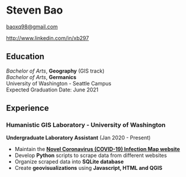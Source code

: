 # Steven Bao

baoxq98@gmail.com

http://www.linkedin.com/in/xb297

## Education

*Bachelor of Arts*, **Geography** (GIS track)</br>
*Bachelor of Arts*, **Germanics**</br>
University of Washington - Seattle Campus</br>
Expected Graduation Date: June 2021</br>

## Experience

### Humanistic GIS Laboratory - University of Washington

**Undergraduate Laboratory Assistant** (Jan 2020 - Present)

- Maintain the [**Novel Coronavirus (COVID-19) Infection Map website**](https://hgis.uw.edu/virus/)
- Develop **Python** scripts to scrape data from different websites
- Organize scraped data into **SQLite database**
- Create **geovisualizations** using **Javascript, HTML and QGIS**
